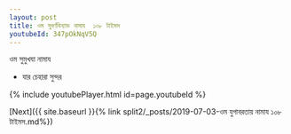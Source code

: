 ```yaml
---
layout: post
title: ওম সুবর্ণবিন্যাভ নামায  ১০৮ টাইমস
youtubeId: 347pOkNqV5Q
---
```

 
 
 ওম সুমুখযা নামায  
 
 -  যার চেহারা সুন্দর 
 
  
 
  
 
 
 
 
 
 


{% include youtubePlayer.html id=page.youtubeId %}
 
[Next]({{ site.baseurl }}{% link  split2/_posts/2019-07-03-ওম যুগাবরতায় নামায ১০৮ টাইমস.md%})
 

